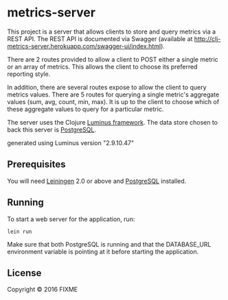 # metrics-server

This project is a server that allows clients to store and query metrics via a REST API.
The REST API is documented via Swagger (available at http://clj-metrics-server.herokuapp.com/swagger-ui/index.html).

There are 2 routes provided to allow a client to POST either a single metric or an array of metrics.
This allows the client to choose its preferred reporting style.

In addition, there are several routes expose to allow the client to query metrics values.
There are 5 routes for querying a single metric's aggregate values (sum, avg, count, min, max).
It is up to the client to choose which of these aggregate values to query for a particular metric.

The server uses the Clojure [Luminus framework][1].
The data store chosen to back this server is [PostgreSQL][3].

generated using Luminus version "2.9.10.47"

[1]: http://www.luminusweb.net

## Prerequisites

You will need [Leiningen][2] 2.0 or above and [PostgreSQL][3] installed.

[2]: https://github.com/technomancy/leiningen

[3]: http://www.postgresql.org/

## Running

To start a web server for the application, run:

    lein run

Make sure that both PostgreSQL is running and that the DATABASE_URL environment variable is pointing at it before starting the application.

## License

Copyright © 2016 FIXME
